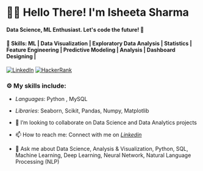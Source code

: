 # 👩‍💻 Hello There! I'm Isheeta Sharma
#### Data Science, ML Enthusiast. Let's code the future! 🚀
#### 🌱 Skills: ML | Data Visualization | Exploratory Data Analysis | Statistics | Feature Engineering | Predictive Modeling | Analysis | Dashboard Designing |

 [![LinkedIn](https://img.shields.io/static/v1.svg?label=LinkedIn&message=@IsheetaSharma&logo=linkedin&style=flat&color=blue)](https://www.linkedin.com/in/isheetasharma26/)
 [![HackerRank](https://img.shields.io/static/v1.svg?label=HackerRank&message=@IsheetaSharma&logo=HackerRank&style=flat&color=green)](https://www.hackerrank.com/profile/26ishita)

### :gear: My skills include:

- *Languages*: Python , MySQL

- *Libraries*: Seaborn, Scikit, Pandas, Numpy, Matplotlib    
- 👯 I’m looking to collaborate on Data Science and Data Analytics projects
- 📫 How to reach me: Connect with me on *[Linkedin](https://www.linkedin.com/in/isheetasharma26/)*  
- 💬 Ask me about Data Science, Analysis & Visualization, Python, SQL, Machine Learning, Deep Learning, Neural Network, Natural Language Processing (NLP)
  
